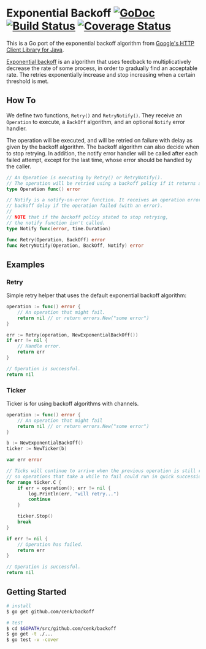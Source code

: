 # Exponential Backoff [![GoDoc][godoc image]][godoc] [![Build Status][travis image]][travis] [![Coverage Status][coveralls image]][coveralls]

This is a Go port of the exponential backoff algorithm from [Google's HTTP Client Library for Java][google-http-java-client].

[Exponential backoff][exponential backoff wiki]
is an algorithm that uses feedback to multiplicatively decrease the rate of some process,
in order to gradually find an acceptable rate.
The retries exponentially increase and stop increasing when a certain threshold is met.

## How To

We define two functions, `Retry()` and `RetryNotify()`.
They receive an `Operation` to execute, a `BackOff` algorithm,
and an optional `Notify` error handler.

The operation will be executed, and will be retried on failure with delay
as given by the backoff algorithm. The backoff algorithm can also decide when to stop
retrying.
In addition, the notify error handler will be called after each failed attempt,
except for the last time, whose error should be handled by the caller.

```go
// An Operation is executing by Retry() or RetryNotify().
// The operation will be retried using a backoff policy if it returns an error.
type Operation func() error

// Notify is a notify-on-error function. It receives an operation error and
// backoff delay if the operation failed (with an error).
//
// NOTE that if the backoff policy stated to stop retrying,
// the notify function isn't called.
type Notify func(error, time.Duration)

func Retry(Operation, BackOff) error
func RetryNotify(Operation, BackOff, Notify) error
```

## Examples

### Retry

Simple retry helper that uses the default exponential backoff algorithm:

```go
operation := func() error {
    // An operation that might fail.
    return nil // or return errors.New("some error")
}

err := Retry(operation, NewExponentialBackOff())
if err != nil {
    // Handle error.
    return err
}

// Operation is successful.
return nil
```

### Ticker

Ticker is for using backoff algorithms with channels.

```go
operation := func() error {
    // An operation that might fail
    return nil // or return errors.New("some error")
}

b := NewExponentialBackOff()
ticker := NewTicker(b)

var err error

// Ticks will continue to arrive when the previous operation is still running,
// so operations that take a while to fail could run in quick succession.
for range ticker.C {
    if err = operation(); err != nil {
        log.Println(err, "will retry...")
        continue
    }

    ticker.Stop()
    break
}

if err != nil {
    // Operation has failed.
    return err
}

// Operation is successful.
return nil
```

## Getting Started

```bash
# install
$ go get github.com/cenk/backoff

# test
$ cd $GOPATH/src/github.com/cenk/backoff
$ go get -t ./...
$ go test -v -cover
```

[godoc]: https://godoc.org/github.com/cenk/backoff
[godoc image]: https://godoc.org/github.com/cenk/backoff?status.png
[travis]: https://travis-ci.org/cenk/backoff
[travis image]: https://travis-ci.org/cenk/backoff.png?branch=master
[coveralls]: https://coveralls.io/github/cenk/backoff?branch=master
[coveralls image]: https://coveralls.io/repos/github/cenk/backoff/badge.svg?branch=master

[google-http-java-client]: https://github.com/google/google-http-java-client
[exponential backoff wiki]: http://en.wikipedia.org/wiki/Exponential_backoff

[advanced example]: https://godoc.org/github.com/cenk/backoff#example_
